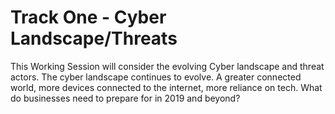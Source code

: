 # Track One - Cyber Landscape/Threats
This Working Session will consider the evolving Cyber landscape and threat actors.
The cyber landscape continues to evolve. A greater connected world, more devices connected to the internet, more reliance on tech. What do businesses need to prepare for in 2019 and beyond?